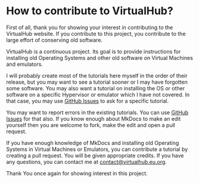 # How to contribute to VirtualHub?

First of all, thank you for showing your interest in contributing
to the VirtualHub website. If you contribute to this
project, you contribute to the large effort of conserving old
software.

VirtualHub is a continuous project. Its goal is to provide
instructions for installing old Operating Systems and other old
software on Virtual Machines and emulators.

I will probably create most of the tutorials here myself in
the order of their release, but you may want to see a tutorial
sooner or I may have forgotten some software. You may also want a
tutorial on installing the OS or other software on a specific
Hypervisor or emulator which I have not covered. In that case,
you may use
[GitHub Issues](https://github.com/InstallerLegacy/virtualhub.eu.org/issues) 
to ask for a specific tutorial.

You may want to report errors in the existing tutorials.
You can use [GitHub Issues](https://github.com/InstallerLegacy/virtualhub.eu.org/issues)
for that also. If you know enough about MkDocs to make an edit
yourself then you are welcome to fork, make the edit and open
a pull request.

If you have enough knowledge of MkDocs and installing old 
Operating Systems in Virtual Machines or Emulators, you can
contribute a tutorial by creating a pull request. You will be
given appropriate credits. If you have any questions, you can
contact me at
[contact@virtualhub.eu.org](mailto:contact@virtualhub.eu.org).

Thank You once again for showing interest in this project.
